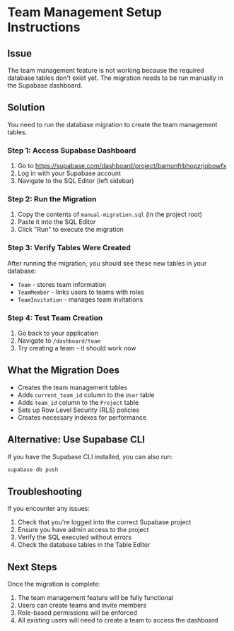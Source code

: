 # Team Management Setup Instructions

## Issue
The team management feature is not working because the required database tables don't exist yet. The migration needs to be run manually in the Supabase dashboard.

## Solution
You need to run the database migration to create the team management tables.

### Step 1: Access Supabase Dashboard
1. Go to https://supabase.com/dashboard/project/bamunfrbhopzrjobowfx
2. Log in with your Supabase account
3. Navigate to the SQL Editor (left sidebar)

### Step 2: Run the Migration
1. Copy the contents of `manual-migration.sql` (in the project root)
2. Paste it into the SQL Editor
3. Click "Run" to execute the migration

### Step 3: Verify Tables Were Created
After running the migration, you should see these new tables in your database:
- `Team` - stores team information
- `TeamMember` - links users to teams with roles
- `TeamInvitation` - manages team invitations

### Step 4: Test Team Creation
1. Go back to your application
2. Navigate to `/dashboard/team`
3. Try creating a team - it should work now

## What the Migration Does
- Creates the team management tables
- Adds `current_team_id` column to the `User` table
- Adds `team_id` column to the `Project` table
- Sets up Row Level Security (RLS) policies
- Creates necessary indexes for performance

## Alternative: Use Supabase CLI
If you have the Supabase CLI installed, you can also run:
```bash
supabase db push
```

## Troubleshooting
If you encounter any issues:
1. Check that you're logged into the correct Supabase project
2. Ensure you have admin access to the project
3. Verify the SQL executed without errors
4. Check the database tables in the Table Editor

## Next Steps
Once the migration is complete:
1. The team management feature will be fully functional
2. Users can create teams and invite members
3. Role-based permissions will be enforced
4. All existing users will need to create a team to access the dashboard
